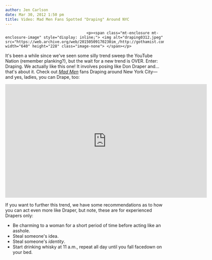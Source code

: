 ```yaml
---
author: Jen Carlson
date: Mar 30, 2012 1:50 pm
title: Video: Mad Men Fans Spotted "Draping" Around NYC
---
```


	
										<p><span class="mt-enclosure mt-enclosure-image" style="display: inline;"> <img alt="draping0312.jpeg" src="https://web.archive.org/web/20150509170230im_/http://gothamist.com/attachments/arts_jen/draping0312.jpeg" width="640" height="228" class="image-none"> </span></p>

<p>It&apos;s been a while since we&apos;ve seen some silly trend sweep the YouTube Nation (remember planking?), but the wait for a new trend is OVER. Enter: Draping. We actually like this one! It involves posing like Don Draper and... that&apos;s about it. Check out <a href="gothamist.com/tags/madmen"><em>Mad Men</em></a> fans Draping around New York City&#x2014;and yes, ladies, you can Drape, too:</p>

<p><iframe width="640" height="360" src="https://web.archive.org/web/20150509170230if_/http://www.youtube.com/embed/oG3TEoCq6VY" frameborder="0" allowfullscreen></iframe></p>

<p>If you want to further this trend, we have some recommendations as to how you can act even more like Draper, but note, these are for experienced Drapers only:</p><ul><li>Be charming to a woman for a short period of time before acting like an asshole.<br>
</li><li>Steal someone&apos;s idea.<br>
</li><li>Steal someone&apos;s <em>identity</em>.<br>
</li><li> Start drinking whisky at 11 a.m., repeat all day until you fall facedown on your bed.</li></ul><p></p>					
										
									
				